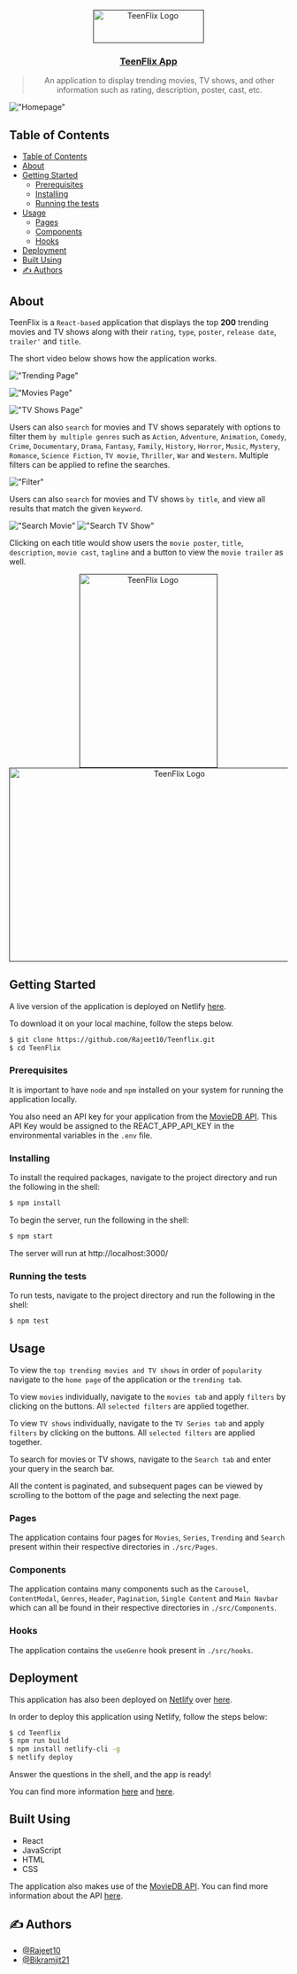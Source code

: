 <p align="center">
  <a href="" rel="noopener">
 <img width=200px height=60px src="./images/logo.png" alt="TeenFlix Logo"></a>
</p>

<h3 align="center"> <a href = "https://teenflix.netlify.app/">TeenFlix App </a></h3>

<!-- <div align="center">

  [![Status](https://img.shields.io/badge/status-active-success.svg)]() 
  [![GitHub Issues](https://img.shields.io/github/issues/kylelobo/The-Documentation-Compendium.svg)](https://github.com/kylelobo/The-Documentation-Compendium/issues)
  [![GitHub Pull Requests](https://img.shields.io/github/issues-pr/kylelobo/The-Documentation-Compendium.svg)](https://github.com/kylelobo/The-Documentation-Compendium/pulls)
  [![License](https://img.shields.io/badge/license-MIT-blue.svg)](/LICENSE)

</div> -->

> <p align="center"> An application to display trending movies, TV shows, and other information such as rating, description, poster, cast, etc.</p>

!["Homepage"](./images/demo.gif)

<!-- <p align="center">
  <a href="" rel="noopener">
 <img width=600px height=400px src="./images/trending.png" alt="TeenFlix Homepage"></a>
</p> -->



## Table of Contents
- [Table of Contents](#table-of-contents)
- [About <a name = "about"></a>](#about-)
- [Getting Started <a name = "getting_started"></a>](#getting-started-)
  - [Prerequisites](#prerequisites)
  - [Installing](#installing)
  - [Running the tests <a name = "tests"></a>](#running-the-tests-)
- [Usage <a name="usage"></a>](#usage-)
  - [Pages](#pages)
  - [Components](#components)
  - [Hooks](#hooks)
- [Deployment <a name = "deployment"></a>](#deployment-)
- [Built Using <a name = "built_using"></a>](#built-using-)
- [✍️ Authors <a name = "authors"></a>](#️-authors-)

## About <a name = "about"></a>
TeenFlix is a `React-based` application that displays the top **200** trending movies and TV shows along with their `rating`, `type`, `poster`, `release date`, `trailer'` and `title`. 

The short video below shows how the application works.

!["Trending Page"](./images/trending.png)

!["Movies Page"](./images/movies.png)

!["TV Shows Page"](./images/tvseries.png)

Users can also `search` for movies and TV shows separately with options to filter them `by multiple genres` such as `Action`, `Adventure`, `Animation`, `Comedy`, `Crime`, `Documentary`, `Drama`, `Fantasy`, `Family`, `History`, `Horror`, `Music`, `Mystery`, `Romance`, `Science Fiction`, `TV movie`, `Thriller`, `War` and `Western`. Multiple filters can be applied to refine the searches. 

!["Filter"](./images/tvfilter.gif)

Users can also `search` for movies and TV shows `by title`, and view all results that match the given `keyword`.

!["Search Movie"](./images/moviesearch.png)
!["Search TV Show"](./images/tvshowsearch.png)

Clicking on each title would show users the `movie poster`, `title`, `description`, `movie cast`, `tagline` and a button to view the `movie trailer` as well.

<p align="center">
<a href="" rel="noopener">
 <img width=250px height=350px src="./images/icon.png" alt="TeenFlix Logo"></a>
  <a href="" rel="noopener">
 <img width=600px height=350px src="./images/title.png" alt="TeenFlix Logo"></a>
 
</p>

## Getting Started <a name = "getting_started"></a>

A live version of the application is deployed on Netlify [here](https://teenflix.netlify.app/).

To download it on your local machine, follow the steps below.

```bash
$ git clone https://github.com/Rajeet10/Teenflix.git
$ cd TeenFlix
```

### Prerequisites

It is important to have `node` and `npm` installed on your system for running the application locally.

You also need an API key for your application from the [MovieDB API](https://developers.themoviedb.org/3/getting-started/introduction). This API Key would be assigned to the REACT_APP_API_KEY in the environmental variables in the `.env` file.

### Installing

To install the required packages, navigate to the project directory and run the following in the shell:

```bash
$ npm install
```

To begin the server, run the following in the shell:

```bash
$ npm start
```

The server will run at http://localhost:3000/

### Running the tests <a name = "tests"></a>

To run tests, navigate to the project directory and run the following in the shell:

```bash
$ npm test
```

## Usage <a name="usage"></a>

To view the `top trending movies and TV shows` in order of `popularity` navigate to the `home page` of the application or the `trending tab`.

To view `movies` individually, navigate to the `movies tab` and apply `filters` by clicking on the buttons. All `selected filters` are applied together.

To view `TV shows` individually, navigate to the `TV Series tab` and apply `filters` by clicking on the buttons. All `selected filters` are applied together.

To search for movies or TV shows, navigate to the `Search tab` and enter your query in the search bar.

All the content is paginated, and subsequent pages can be viewed by scrolling to the bottom of the page and selecting the next page.

### Pages 

The application contains four pages for `Movies`, `Series`, `Trending` and `Search` present within their respective directories in `./src/Pages`.

### Components

The application contains many components such as the `Carousel`, `ContentModal`, `Genres`, `Header`, `Pagination`, `Single Content` and `Main Navbar` which can all be found in their respective directories in `./src/Components`.

### Hooks

The application contains the `useGenre` hook present in `./src/hooks`.


## Deployment <a name = "deployment"></a>

This application has also been deployed on [Netlify](https://netlify.com/) over [here](https://teenflix.netlify.app/).

In order to deploy this application using Netlify, follow the steps below:

```bash
$ cd Teenflix
$ npm run build
$ npm install netlify-cli -g
$ netlify deploy
```

Answer the questions in the shell, and the app is ready!

You can find more information [here](https://www.netlify.com/blog/2016/07/22/deploy-react-apps-in-less-than-30-seconds/) and [here](https://www.freecodecamp.org/news/how-to-deploy-react-router-based-app-to-netlify/).

## Built Using <a name = "built_using"></a>

- React
- JavaScript
- HTML
- CSS

The application also makes use of the [MovieDB API](https://api.themoviedb.org/3/trending/all/day?api_key=${process.env.REACT_APP_API_KEY}&page=${page}). You can find more information about the API [here](https://www.themoviedb.org/documentation/api).

## ✍️ Authors <a name = "authors"></a>
- [@Rajeet10](https://github.com/Rajeet10)
- [@Bikramjit21](https://github.com/Bikramjit21)


<!-- # Getting Started with Create React App

This project was bootstrapped with [Create React App](https://github.com/facebook/create-react-app).

## Available Scripts

In the project directory, you can run:

### `npm start`

Runs the app in the development mode.\
Open [http://localhost:3000](http://localhost:3000) to view it in the browser.

The page will reload if you make edits.\
You will also see any lint errors in the console.

### `npm test`

Launches the test runner in the interactive watch mode.\
See the section about [running tests](https://facebook.github.io/create-react-app/docs/running-tests) for more information.

### `npm run build`

Builds the app for production to the `build` folder.\
It correctly bundles React in production mode and optimizes the build for the best performance.

The build is minified and the filenames include the hashes.\
Your app is ready to be deployed!

See the section about [deployment](https://facebook.github.io/create-react-app/docs/deployment) for more information.

### `npm run eject`

**Note: this is a one-way operation. Once you `eject`, you can’t go back!**

If you aren’t satisfied with the build tool and configuration choices, you can `eject` at any time. This command will remove the single build dependency from your project.

Instead, it will copy all the configuration files and the transitive dependencies (webpack, Babel, ESLint, etc) right into your project so you have full control over them. All of the commands except `eject` will still work, but they will point to the copied scripts so you can tweak them. At this point you’re on your own.

You don’t have to ever use `eject`. The curated feature set is suitable for small and middle deployments, and you shouldn’t feel obligated to use this feature. However we understand that this tool wouldn’t be useful if you couldn’t customize it when you are ready for it.

## Learn More

You can learn more in the [Create React App documentation](https://facebook.github.io/create-react-app/docs/getting-started).

To learn React, check out the [React documentation](https://reactjs.org/).

### Code Splitting

This section has moved here: [https://facebook.github.io/create-react-app/docs/code-splitting](https://facebook.github.io/create-react-app/docs/code-splitting)

### Analyzing the Bundle Size

This section has moved here: [https://facebook.github.io/create-react-app/docs/analyzing-the-bundle-size](https://facebook.github.io/create-react-app/docs/analyzing-the-bundle-size)

### Making a Progressive Web App

This section has moved here: [https://facebook.github.io/create-react-app/docs/making-a-progressive-web-app](https://facebook.github.io/create-react-app/docs/making-a-progressive-web-app)

### Advanced Configuration

This section has moved here: [https://facebook.github.io/create-react-app/docs/advanced-configuration](https://facebook.github.io/create-react-app/docs/advanced-configuration)

### Deployment

This section has moved here: [https://facebook.github.io/create-react-app/docs/deployment](https://facebook.github.io/create-react-app/docs/deployment)

### `npm run build` fails to minify

This section has moved here: [https://facebook.github.io/create-react-app/docs/troubleshooting#npm-run-build-fails-to-minify](https://facebook.github.io/create-react-app/docs/troubleshooting#npm-run-build-fails-to-minify) -->
